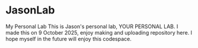 # JasonLab
My Personal Lab
 This is Jason's personal lab, YOUR PERSONAL LAB. I made this on 9 October 2025, enjoy making and uploading repository here. I hope myself in the future will enjoy this codespace.
